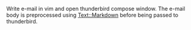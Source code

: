 Write e-mail in vim and open thunderbird compose window. The e-mail body is
preprocessed using
[Text::Markdown](http://search.cpan.org/~bobtfish/Text-Markdown-1.000031/lib/Text/Markdown.pm)
before being passed to thunderbird.
